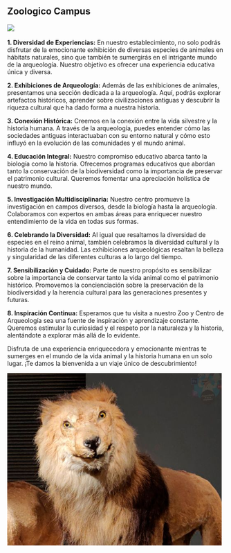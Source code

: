 ## Zoologico Campus 

![](https://raw.githubusercontent.com/Nirclaw/zoologico_campus/main/img/08-12-19-Las-5-de-El-Rey-Le%C3%B3n-1.jpg)

**1. Diversidad de Experiencias:** En nuestro establecimiento, no solo podrás disfrutar de la emocionante exhibición de diversas especies de animales en hábitats naturales, sino que también te sumergirás en el intrigante mundo de la arqueología. Nuestro objetivo es ofrecer una experiencia educativa única y diversa.

**2. Exhibiciones de Arqueología:** Además de las exhibiciones de animales, presentamos una sección dedicada a la arqueología. Aquí, podrás explorar artefactos históricos, aprender sobre civilizaciones antiguas y descubrir la riqueza cultural que ha dado forma a nuestra historia.

**3. Conexión Histórica:** Creemos en la conexión entre la vida silvestre y la historia humana. A través de la arqueología, puedes entender cómo las sociedades antiguas interactuaban con su entorno natural y cómo esto influyó en la evolución de las comunidades y el mundo animal.

**4. Educación Integral:** Nuestro compromiso educativo abarca tanto la biología como la historia. Ofrecemos programas educativos que abordan tanto la conservación de la biodiversidad como la importancia de preservar el patrimonio cultural. Queremos fomentar una apreciación holística de nuestro mundo.

**5. Investigación Multidisciplinaria:** Nuestro centro promueve la investigación en campos diversos, desde la biología hasta la arqueología. Colaboramos con expertos en ambas áreas para enriquecer nuestro entendimiento de la vida en todas sus formas.

**6. Celebrando la Diversidad:** Al igual que resaltamos la diversidad de especies en el reino animal, también celebramos la diversidad cultural y la historia de la humanidad. Las exhibiciones arqueológicas resaltan la belleza y singularidad de las diferentes culturas a lo largo del tiempo.

**7. Sensibilización y Cuidado:** Parte de nuestro propósito es sensibilizar sobre la importancia de conservar tanto la vida animal como el patrimonio histórico. Promovemos la concienciación sobre la preservación de la biodiversidad y la herencia cultural para las generaciones presentes y futuras.

**8. Inspiración Continua:** Esperamos que tu visita a nuestro Zoo y Centro de Arqueología sea una fuente de inspiración y aprendizaje constante. Queremos estimular la curiosidad y el respeto por la naturaleza y la historia, alentándote a explorar más allá de lo evidente.

Disfruta de una experiencia enriquecedora y emocionante mientras te sumerges en el mundo de la vida animal y la historia humana en un solo lugar. ¡Te damos la bienvenida a un viaje único de descubrimiento!

![](https://raw.githubusercontent.com/Nirclaw/zoologico_campus/main/img/Screenshot_from_2023-08-09_07-52-20.png)
